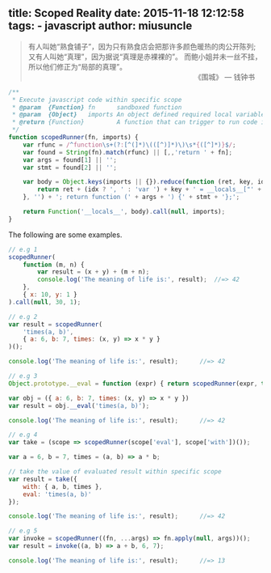 title: Scoped Reality
date: 2015-11-18 12:12:58
tags:
	- javascript
author: miusuncle
---

> 有人叫她“熟食铺子”，因为只有熟食店会把那许多颜色暖热的肉公开陈列;
> 又有人叫她“真理”，因为据说“真理是赤裸裸的”。
> 而鲍小姐并未一丝不挂，所以他们修正为“局部的真理”。
> 　　　　　　　　　　　　　　　　　　　　　　　　《围城》 — 钱钟书


```javascript
/**
 * Execute javascript code within specific scope
 * @param  {Function} fn      sandboxed function
 * @param  {Object}   imports An object defined required local variables
 * @return {Function}         A function that can trigger to run code in specific scope
 */
function scopedRunner(fn, imports) {
	var rfunc = /^function\s+(?:[^(]*)\(([^)]*)\)\s*{([^]*)}$/;
	var found = String(fn).match(rfunc) || [,,'return ' + fn];
	var args = found[1] || '';
	var stmt = found[2] || '';

	var body = Object.keys(imports || {}).reduce(function (ret, key, idx) {
		return ret + (idx ? ', ' : 'var ') + key + ' = __locals__["' + key + '"]';
	}, '') + '; return function (' + args + ') {' + stmt + '};';

	return Function('__locals__', body).call(null, imports);
}
```

The following are some examples.

```javascript
// e.g 1
scopedRunner(
	function (m, n) {
		var result = (x + y) + (m + n);
		console.log('The meaning of life is:', result);  //=> 42
	},
	{ x: 10, y: 1 }
).call(null, 30, 1);
```

```javascript
// e.g 2
var result = scopedRunner(
	'times(a, b)',
	{ a: 6, b: 7, times: (x, y) => x * y }
)();

console.log('The meaning of life is:', result);      //=> 42
```

```javascript
// e.g 3
Object.prototype.__eval = function (expr) { return scopedRunner(expr, this)(); };

var obj = ({ a: 6, b: 7, times: (x, y) => x * y })
var result = obj.__eval('times(a, b)');

console.log('The meaning of life is:', result);      //=> 42
```

```javascript
// e.g 4
var take = (scope => scopedRunner(scope['eval'], scope['with'])());

var a = 6, b = 7, times = (a, b) => a * b;

// take the value of evaluated result within specific scope
var result = take({
	with: { a, b, times },
	eval: 'times(a, b)'
});

console.log('The meaning of life is:', result);      //=> 42
```

```javascript
// e.g 5
var invoke = scopedRunner((fn, ...args) => fn.apply(null, args))();
var result = invoke((a, b) => a + b, 6, 7);

console.log('The meaning of life is:', result);      //=> 13
```